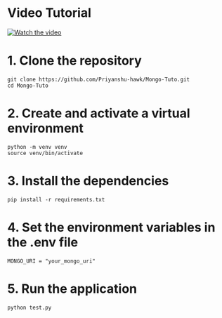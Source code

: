 # Video Tutorial
[![Watch the video](https://i3.ytimg.com/vi/FFcawJA9fcs/maxresdefault.jpg)](https://www.youtube.com/watch?v=FFcawJA9fcs)
# 1. Clone the repository
```
git clone https://github.com/Priyanshu-hawk/Mongo-Tuto.git
cd Mongo-Tuto
```
# 2. Create and activate a virtual environment
```
python -m venv venv
source venv/bin/activate
```
# 3. Install the dependencies
```
pip install -r requirements.txt
```
# 4. Set the environment variables in the .env file
```
MONGO_URI = "your_mongo_uri"
```
# 5. Run the application
```
python test.py
```